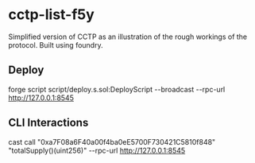 # cctp-list-f5y

Simplified version of CCTP as an illustration of the rough workings of the protocol. Built using foundry.

## Deploy

forge script script/deploy.s.sol:DeployScript --broadcast --rpc-url http://127.0.0.1:8545

## CLI Interactions

cast call "0xa7F08a6F40a00f4ba0eE5700F730421C5810f848" "totalSupply()(uint256)"  --rpc-url  http://127.0.0.1:8545
